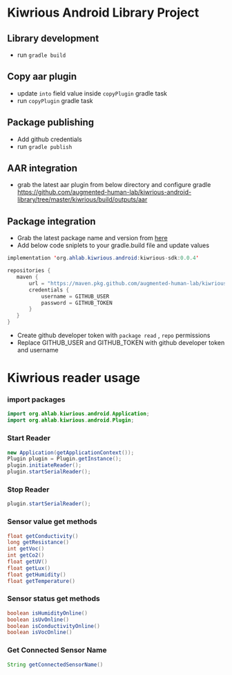 # Kiwrious Android Library Project

## Library development
- run `gradle build`

## Copy aar plugin
- update `into` field value inside `copyPlugin` gradle task
- run `copyPlugin` gradle task


## Package publishing
- Add github credentials
- run `gradle publish`

## AAR integration
- grab the latest aar plugin from below directory and configure gradle
https://github.com/augmented-human-lab/kiwrious-android-library/tree/master/kiwrious/build/outputs/aar

## Package integration
- Grab the latest package name and version from [here](https://github.com/augmented-human-lab/kiwrious-android-library/packages/872446)
- Add below code sniplets to your gradle.build file and update values

```java
implementation 'org.ahlab.kiwrious.android:kiwrious-sdk:0.0.4'
```

```java
repositories {
   maven {
       url = "https://maven.pkg.github.com/augmented-human-lab/kiwrious-android-library"
       credentials {
           username = GITHUB_USER
           password = GITHUB_TOKEN
       }
   }
}
```

- Create github developer token with `package read` , `repo` permissions
- Replace GITHUB_USER and GITHUB_TOKEN with github developer token and username  


# Kiwrious reader usage

### import packages
```java
import org.ahlab.kiwrious.android.Application;
import org.ahlab.kiwrious.android.Plugin;
```

### Start Reader
```java
new Application(getApplicationContext());
Plugin plugin = Plugin.getInstance();
plugin.initiateReader();
plugin.startSerialReader();
```

### Stop Reader
```java
plugin.startSerialReader();
```

### Sensor value get methods
```java
float getConductivity()
long getResistance()
int getVoc()
int getCo2()
float getUV()
float getLux()
float getHumidity()
float getTemperature()
```

### Sensor status get methods
```java
boolean isHumidityOnline()
boolean isUvOnline()
boolean isConductivityOnline()
boolean isVocOnline()
```

### Get Connected Sensor Name
```java
String getConnectedSensorName()
```



